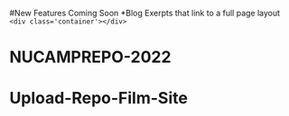 #New Features Coming Soon
*Blog Exerpts that link to a full page layout
`<div class='container'></div>`
# NUCAMPREPO-2022
# Upload-Repo-Film-Site
